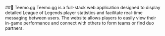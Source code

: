 ##🌟 Teemo.gg
Teemo.gg is a full-stack web application designed to display detailed League of Legends player statistics and facilitate real-time messaging between users. The website allows players to easily view their in-game performance and connect with others to form teams or find duo partners.
